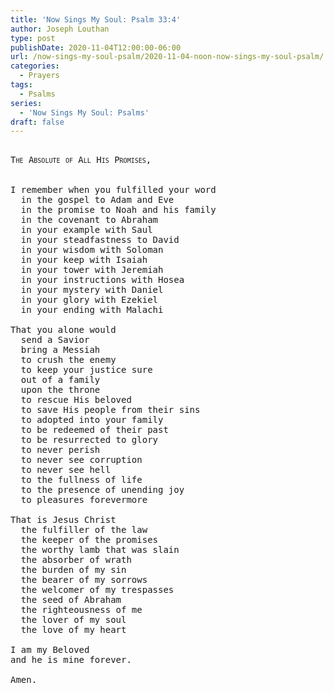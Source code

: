 ```yaml
---
title: 'Now Sings My Soul: Psalm 33:4'
author: Joseph Louthan
type: post
publishDate: 2020-11-04T12:00:00-06:00
url: /now-sings-my-soul-psalm/2020-11-04-noon-now-sings-my-soul-psalm/
categories:
  - Prayers
tags:
  - Psalms
series:
  - 'Now Sings My Soul: Psalms'
draft: false
---
```

<pre>
<div style="font-variant: small-caps;">
The Absolute of All His Promises,
</div>
&nbsp;
I remember when you fulfilled your word
  in the gospel to Adam and Eve
  in the promise to Noah and his family
  in the covenant to Abraham
  in your example with Saul
  in your steadfastness to David
  in your wisdom with Soloman
  in your keep with Isaiah
  in your tower with Jeremiah
  in your instructions with Hosea
  in your mystery with Daniel
  in your glory with Ezekiel
  in your ending with Malachi

That you alone would
  send a Savior
  bring a Messiah
  to crush the enemy
  to keep your justice sure
  out of a family
  upon the throne
  to rescue His beloved
  to save His people from their sins
  to adopted into your family
  to be redeemed of their past
  to be resurrected to glory
  to never perish
  to never see corruption
  to never see hell
  to the fullness of life
  to the presence of unending joy
  to pleasures forevermore

That is Jesus Christ
  the fulfiller of the law
  the keeper of the promises
  the worthy lamb that was slain
  the absorber of wrath
  the burden of my sin
  the bearer of my sorrows
  the welcomer of my trespasses
  the seed of Abraham
  the righteousness of me
  the lover of my soul
  the love of my heart

I am my Beloved
and he is mine forever.

Amen.
</pre>
